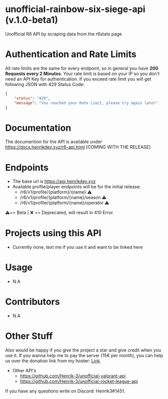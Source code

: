 # unofficial-rainbow-six-siege-api (v.1.0-beta1)
Unofficial R6 API by scraping data from the r6stats page

# Authentication and Rate Limits
All rate limits are the same for every endpoint, so in general you have **200 Requests every 2 Minutes**. Your rate limit is based on your IP so you don't need an API Key for authentication.
If you exceed rate limit you will get following JSON with 429 Status Code:
```json
{
    "status": "429",
    "message": "You reached your Rate Limit, please try again later"
}
```
# Documentation
The documention for the API is available under https://docs.henrikdev.xyz/r6-api.html [COMING WITH THE RELEASE]

# Endpoints
- The base url is https://api.henrikdev.xyz
- Available profile/player endpoints will be for the initial release:
  - /r6/v1/profile/{platform}/{name} ⚠️
  - /r6/v1/profile/{platform/{name}/season ⚠️
  - /r6/v1/profile/{platform/{name}/operator ⚠️

⚠️== Beta | ❌ == Deprecated, will result in 410 Error
  
# Projects using this API
- Currently none, text me if you use it and want to be linked here

# Usage
- N.A

# Contributors
- N.A

# Other Stuff
Also would be happy if you give the project a star and give credit when you use it. If you wanna help me to pay the server (15€ per month), you can help us over the donation link from my hoster: [Link](https://spenden.pp-h.eu/7cca1276-84ee-446f-9b07-47c668eaddfe).

- Other API's
  - https://github.com/Henrik-3/unofficial-valorant-api
  - https://github.com/Henrik-3/unofficial-rocket-league-api


If you have any questions write on Discord: Henrik3#1451. 
